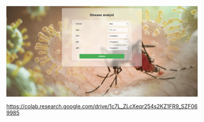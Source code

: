 ![logo](https://github.com/ProtikgoswamiCSE/Ai/blob/main/Screenshot%202025-04-12%20215050.png)



https://colab.research.google.com/drive/1c7L_ZLcXeqr254s2KZ1FR9_SZF069985
